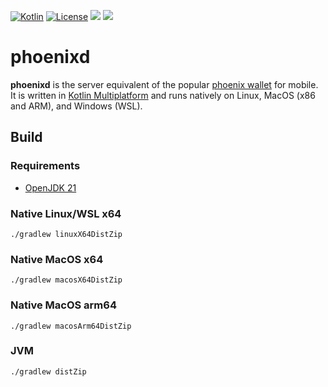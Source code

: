 [![Kotlin](https://img.shields.io/badge/Kotlin-2.1.10-blue.svg?style=flat&logo=kotlin)](http://kotlinlang.org)
[![License](https://img.shields.io/badge/license-Apache%202.0-blue.svg)](LICENSE)
[![](https://img.shields.io/badge/www-Homepage-green.svg)](https://phoenix.acinq.co/server)
[![](https://img.shields.io/badge/www-API_doc-red.svg)](https://phoenix.acinq.co/server/api)

# phoenixd

**phoenixd** is the server equivalent of the popular [phoenix wallet](https://github.com/ACINQ/phoenix) for mobile.
It is written in [Kotlin Multiplatform](https://kotlinlang.org/docs/multiplatform.html) and runs natively on Linux, MacOS (x86 and ARM), and Windows (WSL).

## Build

### Requirements

- [OpenJDK 21](https://adoptium.net/temurin/releases/?package=jdk&version=21)

### Native Linux/WSL x64

```shell
./gradlew linuxX64DistZip
```

### Native MacOS x64
```shell
./gradlew macosX64DistZip
```

### Native MacOS arm64
```shell
./gradlew macosArm64DistZip
```

### JVM
```shell
./gradlew distZip
```
